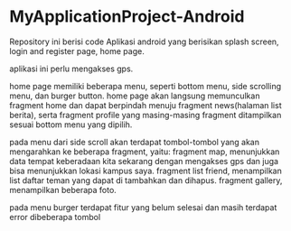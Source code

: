 # MyApplicationProject-Android

Repository ini berisi code Aplikasi android yang berisikan splash screen, login and register page, home page.

aplikasi ini perlu mengakses gps.

home page memiliki beberapa menu, seperti bottom menu, side scrolling menu, dan burger button.
home page akan langsung memunculkan fragment home dan dapat berpindah menuju fragment news(halaman list berita), 
serta fragment profile yang masing-masing fragment ditampilkan sesuai bottom menu yang dipilih.

pada menu dari side scroll akan terdapat tombol-tombol yang akan mengarahkan ke beberapa fragment, yaitu:
fragment map, menunjukkan data tempat keberadaan kita sekarang dengan mengakses gps dan juga bisa menunjukkan lokasi kampus saya.
fragment list friend, menampilkan list daftar teman yang dapat di tambahkan dan dihapus.
fragment gallery, menampilkan beberapa foto.

pada menu burger terdapat fitur yang belum selesai dan masih terdapat error dibeberapa tombol
